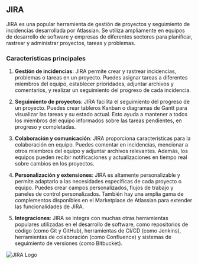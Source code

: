 ## JIRA

JIRA es una popular herramienta de gestión de proyectos y seguimiento de incidencias desarrollada por Atlassian. Se utiliza ampliamente en equipos de desarrollo de software y empresas de diferentes sectores para planificar, rastrear y administrar proyectos, tareas y problemas.

### Características principales

1. **Gestión de incidencias**: JIRA permite crear y rastrear incidencias, problemas o tareas en un proyecto. Puedes asignar tareas a diferentes miembros del equipo, establecer prioridades, adjuntar archivos y comentarios, y realizar un seguimiento del progreso de cada incidencia.

2. **Seguimiento de proyectos**: JIRA facilita el seguimiento del progreso de un proyecto. Puedes crear tableros Kanban o diagramas de Gantt para visualizar las tareas y su estado actual. Esto ayuda a mantener a todos los miembros del equipo informados sobre las tareas pendientes, en progreso y completadas.

3. **Colaboración y comunicación**: JIRA proporciona características para la colaboración en equipo. Puedes comentar en incidencias, mencionar a otros miembros del equipo y adjuntar archivos relevantes. Además, los equipos pueden recibir notificaciones y actualizaciones en tiempo real sobre cambios en los proyectos.

4. **Personalización y extensiones**: JIRA es altamente personalizable y permite adaptarlo a las necesidades específicas de cada proyecto o equipo. Puedes crear campos personalizados, flujos de trabajo y paneles de control personalizados. También hay una amplia gama de complementos disponibles en el Marketplace de Atlassian para extender las funcionalidades de JIRA.

5. **Integraciones**: JIRA se integra con muchas otras herramientas populares utilizadas en el desarrollo de software, como repositorios de código (como Git y GitHub), herramientas de CI/CD (como Jenkins), herramientas de colaboración (como Confluence) y sistemas de seguimiento de versiones (como Bitbucket).

![JIRA Logo](https://logowik.com/content/uploads/images/jira3124.jpg)


